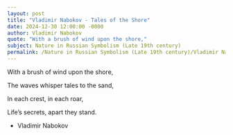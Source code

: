 ```yaml
---
layout: post
title: "Vladimir Nabokov - Tales of the Shore"
date: 2024-12-30 12:00:00 -0000
author: Vladimir Nabokov
quote: "With a brush of wind upon the shore,"
subject: Nature in Russian Symbolism (Late 19th century)
permalink: /Nature in Russian Symbolism (Late 19th century)/Vladimir Nabokov/Vladimir Nabokov - Tales of the Shore
---
```


With a brush of wind upon the shore,

The waves whisper tales to the sand,

In each crest, in each roar,

Life’s secrets, apart they stand.


- Vladimir Nabokov
